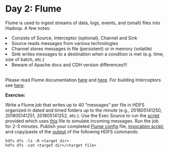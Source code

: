 # Day 2: Flume

Flume is used to ingest streams of data, logs, events, and (small) files into Hadoop. A few notes:

<li>Consists of Source, Interceptor (optional), Channel and Sink</li>
<li>Source reads messages from various technologies</li>
<li>Channel stores messages in file (persistent) or in memory (volatile)</li>
<li>Sink writes messages to a destination when a condition is met (e.g. time, size of batch, etc.)</li>
<li>Beware of Apache docs and CDH version differences!!!</li>

<br>Please read Flume documentation <a href="https://www.cloudera.com/documentation/other/tutorial/CDH5/topics/ht_flume_to_hdfs.html">here</a> and <a href="http://flume.apache.org/FlumeUserGuide.html">here</a>. For building Interceptors see <a href="https://medium.com/@bkvarda/building-a-custom-flume-interceptor-8c7a55070038">here</a>.

<b>Exercise:</b>

Write a Flume job that writes up to 40 ”messages” per file in HDFS organized in dated and timed folders up to the minute (e.g., 201805141250, 201805141251, 201805141252, etc.). Use the Exec Source to run the <a href="catdata.sh">script</a> provided which uses <a href="words.dat">this</a> file to simulate incoming messages. Run the job for 2-3 minutes. Publish your completed <a href="job.config">Flume config</a> file, <a href="run.sh">invocation script</a>, and copy/paste of the <a href="output.txt">output</a> of the following HDFS commands:

```
hdfs dfs -ls -R <target dir>
hdfs dfs -cat <target dir>/<target file>
```

